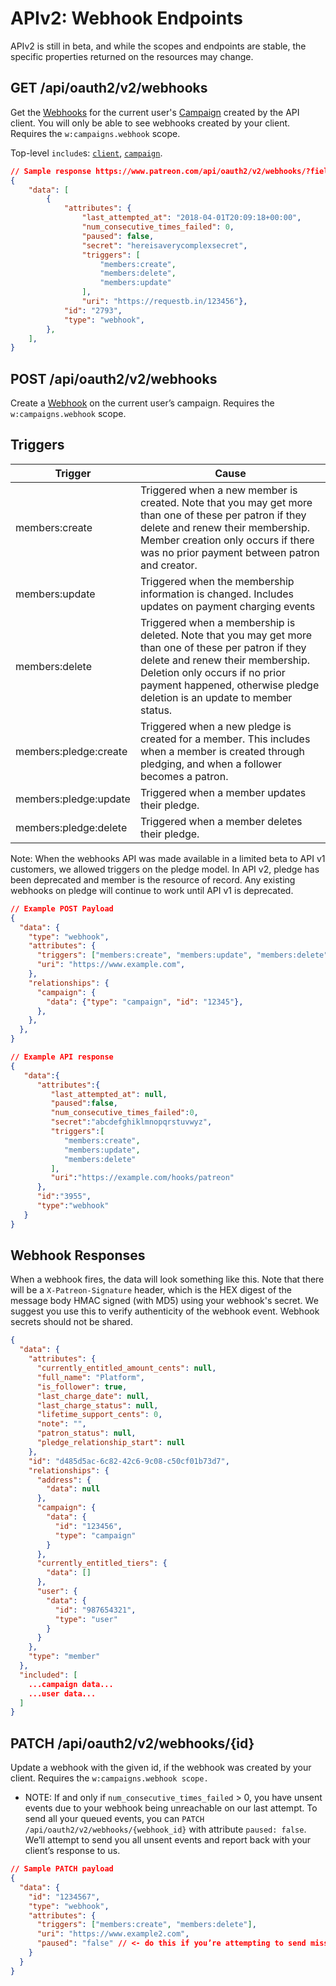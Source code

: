 # APIv2: Webhook Endpoints

<aside class="aside">
APIv2 is still in beta, and while the scopes and endpoints are stable, the specific properties returned on the resources may change.
</aside>

## GET /api/oauth2/v2/webhooks

Get the [Webhooks](/#webhook) for the current user's [Campaign](/#campaign-v2) created by the API client. You will only be able to see webhooks created by your client. Requires the `w:campaigns.webhook` scope.

Top-level `include`s: [`client`](/#oauthclient), [`campaign`](/#campaign-v2).

```json
// Sample response https://www.patreon.com/api/oauth2/v2/webhooks/?fields[webhook]=last_attempted_at,num_consecutive_times_failed,paused,secret,triggers,uri
{
    "data": [
        {
            "attributes": {
                "last_attempted_at": "2018-04-01T20:09:18+00:00",
                "num_consecutive_times_failed": 0,
                "paused": false,
                "secret": "hereisaverycomplexsecret",
                "triggers": [
                    "members:create",
                    "members:delete",
                    "members:update"
                ],
                "uri": "https://requestb.in/123456"},
            "id": "2793",
            "type": "webhook",
        },
    ],
}
```

## POST /api/oauth2/v2/webhooks
Create a [Webhook](/#webhook) on the current user’s campaign. Requires the `w:campaigns.webhook` scope.

## Triggers

Trigger | Cause
------- | -----
members:create | Triggered when a new member is created. Note that you may get more than one of these per patron if they delete and renew their membership. Member creation only occurs if there was no prior payment between patron and creator.
members:update | Triggered when the membership information is changed. Includes updates on payment charging events
members:delete | Triggered when a membership is deleted. Note that you may get more than one of these per patron if they delete and renew their membership. Deletion only occurs if no prior payment happened, otherwise pledge deletion is an update to member status.
members:pledge:create | Triggered when a new pledge is created for a member. This includes when a member is created through pledging, and when a follower becomes a patron.
members:pledge:update | Triggered when a member updates their pledge.
members:pledge:delete | Triggered when a member deletes their pledge.

<aside class="notice">
Note: When the webhooks API was made available in a limited beta to API v1 customers, we allowed triggers on the pledge model. In API v2, pledge has been deprecated and member is the resource of record. Any existing webhooks on pledge will continue to work until API v1 is deprecated.
</aside>

```json
// Example POST Payload
{
  "data": {
    "type": "webhook",
    "attributes": {
      "triggers": ["members:create", "members:update", "members:delete"],
      "uri": "https://www.example.com",
    },
    "relationships": {
      "campaign": {
        "data": {"type": "campaign", "id": "12345"},
      },
    },
  },
}

// Example API response
{  
   "data":{  
      "attributes":{  
         "last_attempted_at": null,
         "paused":false,
         "num_consecutive_times_failed":0,
         "secret":"abcdefghiklmnopqrstuvwyz",
         "triggers":[
            "members:create",
            "members:update",
            "members:delete"
         ],
         "uri":"https://example.com/hooks/patreon"
      },
      "id":"3955",
      "type":"webhook"
   }
}
```

## Webhook Responses

When a webhook fires, the data will look something like this. Note that there will be a `X-Patreon-Signature` header, which is the HEX digest of the message body HMAC signed (with MD5) using your webhook's secret. We suggest you use this to verify authenticity of the webhook event. Webhook secrets should not be shared.

```json
{
  "data": {
    "attributes": {
      "currently_entitled_amount_cents": null,
      "full_name": "Platform",
      "is_follower": true,
      "last_charge_date": null,
      "last_charge_status": null,
      "lifetime_support_cents": 0,
      "note": "",
      "patron_status": null,
      "pledge_relationship_start": null
    },
    "id": "d485d5ac-6c82-42c6-9c08-c50cf01b73d7",
    "relationships": {
      "address": {
        "data": null
      },
      "campaign": {
        "data": {
          "id": "123456",
          "type": "campaign"
        }
      },
      "currently_entitled_tiers": {
        "data": []
      },
      "user": {
        "data": {
          "id": "987654321",
          "type": "user"
        }
      }
    },
    "type": "member"
  },
  "included": [
    ...campaign data...
    ...user data...
  ]
}
```

## PATCH /api/oauth2/v2/webhooks/{id}

Update a webhook with the given id, if the webhook was created by your client. Requires the `w:campaigns.webhook scope.`

- NOTE: If and only if `num_consecutive_times_failed` > 0, you have unsent events due to your webhook being unreachable on our last attempt. To send all your queued events, you can `PATCH /api/oauth2/v2/webhooks/{webhook_id}` with attribute `paused: false`. We’ll attempt to send you all unsent events and report back with your client’s response to us.


```json
// Sample PATCH payload
{
  "data": {
    "id": "1234567",
    "type": "webhook",
    "attributes": {
      "triggers": ["members:create", "members:delete"],
      "uri": "https://www.example2.com",
      "paused": "false" // <- do this if you’re attempting to send missed events, see NOTE in Example Webhook Payload
    }
  }
}
```
